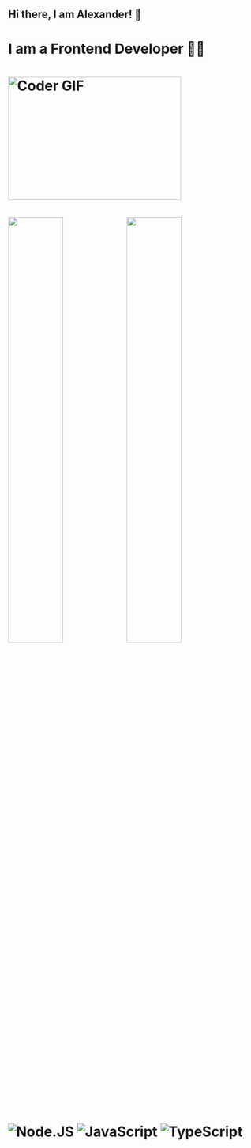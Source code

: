 <h2> Hi there, I am Alexander! 👋 <h2>
<h1>I am a Frontend Developer 👨‍💻 <h1>

<img alt="Coder GIF" height=250 width=350 src="https://thumbs.gfycat.com/EvilNextDevilfish-small.gif" />
  
<br>
<br>
  
<img align="left" width="47%" src="https://github-readme-stats.vercel.app/api?username=Gryffindorcode&show_icons=true&theme=radical"/>

<img align="left" width="47%" src="https://github-readme-stats.vercel.app/api/top-langs/?username=Gryffindorcode&layout=compact"/>

 
<img alt="Node.JS" src="https://img.shields.io/badge/node.js-6DA55F?style=for-the-badge&logo=node.js&logoColor=white" />
<img alt="JavaScript" src="https://img.shields.io/badge/javascript-%23323330.svg?style=for-the-badge&logo=javascript&logoColor=%23F7DF1E" />
<img alt="TypeScript" src="https://img.shields.io/badge/typescript-%23007ACC.svg?style=for-the-badge&logo=typescript&logoColor=white" />
